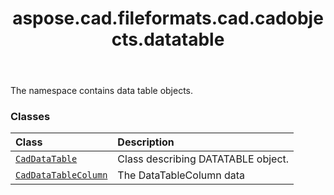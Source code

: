 ﻿---
title: aspose.cad.fileformats.cad.cadobjects.datatable
second_title: Aspose.CAD for Python via .NET API References
description: 
type: docs
weight: 10
url: /python-net/aspose.cad.fileformats.cad.cadobjects.datatable/
is_root: false
---

The namespace contains data table objects.

### Classes
| Class | Description |
| :- | :- |
| [`CadDataTable`](/cad/python-net/aspose.cad.fileformats.cad.cadobjects.datatable/caddatatable) | Class describing DATATABLE object. |
| [`CadDataTableColumn`](/cad/python-net/aspose.cad.fileformats.cad.cadobjects.datatable/caddatatablecolumn) | The DataTableColumn data |


